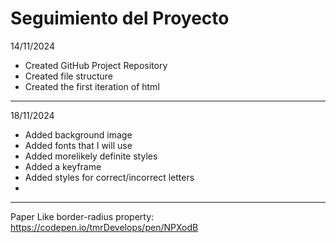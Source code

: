 # Seguimiento del Proyecto

14/11/2024

- Created GitHub Project Repository
- Created file structure
- Created the first iteration of html

-----------------------------------------------------------------
18/11/2024
- Added background image
- Added fonts that I will use
- Added morelikely definite styles
- Added a keyframe
- Added styles for correct/incorrect letters
- 

-----------------------------------------------------------------
Paper Like border-radius property:
https://codepen.io/tmrDevelops/pen/NPXodB
